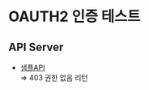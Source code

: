 OAUTH2 인증 테스트
===============

API Server
---------

* [샘플API](http://localhost:8081/test)   
=> 403 권한 없음 리턴

